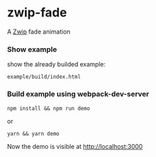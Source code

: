 # zwip-fade

A [Zwip](https://github.com/Gastonyte/zwip) fade animation 
 
### Show example

show the already builded example:

```example/build/index.html```


### Build example using webpack-dev-server

```
npm install && npm run demo
```

or

```
yarn && yarn demo
```
Now the demo is visible at [http://localhost:3000](http://localhost:3000)